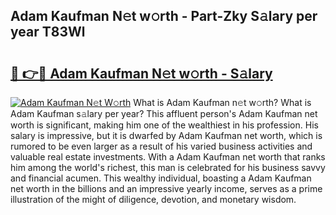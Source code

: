 ## Adam Kaufman N𝚎t w𝚘rth - Part-Zky S𝚊lary per year T83Wl

# <h2><a href="http://gc02sqp.nevu.top/?p=Adam+Kaufman">🔗 👉🔴 Adam Kaufman N𝚎t w𝚘rth - S𝚊lary</a></h2>

[![Adam Kaufman N𝚎t W𝚘rth](https://i.imgur.com/Oavwk0R.jpeg)](http://gc02sqp.nevu.top/?p=Adam+Kaufman)
What is Adam Kaufman n𝚎t w𝚘rth? What is Adam Kaufman s𝚊lary per year?
This affluent person's Adam Kaufman net worth is significant, making him one of the wealthiest in his profession. His salary is impressive, but it is dwarfed by Adam Kaufman net worth, which is rumored to be even larger as a result of his varied business activities and valuable real estate investments. With a Adam Kaufman net worth that ranks him among the world's richest, this man is celebrated for his business savvy and financial acumen. This wealthy individual, boasting a Adam Kaufman net worth in the billions and an impressive yearly income, serves as a prime illustration of the might of diligence, devotion, and monetary wisdom.
